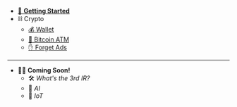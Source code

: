 * [👋 **Getting Started**](home.md)
* ⛓ Crypto
	* [💰 Wallet](wallet.md)
	* [🏧 Bitcoin ATM](atm.md)
	* [✋ Forget Ads](brave.md)

---	
* 👩‍💻 **Coming Soon!**
	* 🛠 *What's the 3rd IR?* 
	* 🧠 *AI*
	* 🤖 *IoT*
